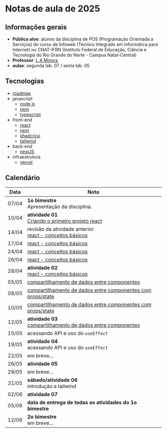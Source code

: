 # Notas de aula de 2025

## Informações gerais

- **Público alvo**: alunos da disciplina de POS (Programação Orientada a Serviços) do curso de Infoweb (Técnico Integrado em Informática para Internet) no CNAT-IFRN (Instituto Federal de Educação, Ciência e Tecnologia do Rio Grande do Norte - Campus Natal-Central)
- **Professor**: [L A Minora](https://github.com/leonardo-minora/)
- **aulas**: segunda lab. 07 / sexta lab. 05



## Tecnologias

- [roadmap](https://roadmap.sh/)
- javascript
  - [node js](https://nodejs.org/)
  - [npm](https://www.npmjs.com/)
  - [typescript](https://www.typescriptlang.org/)
- front-end
  - [react](https://react.dev/)
  - [next](https://nextjs.org/)
  - [shadcn/ui](https://ui.shadcn.com/)
  - [tailwind](https://tailwindcss.com/)
- back-end
  - [nestJS](https://nestjs.com/)
- infraestrutura
  - [vercel](https://vercel.com/)



## Calendário

| Data  | Nota |
| ----- | ---- |
| 07/04 | **1o bimestre**<br />Apresentação da disciplina. |
| 10/04 | **atividade 01**<br />[Criando o primeiro projeto react](https://github.com/infoweb-pos/2025-pos-01-react-criar-projeto) |
| 14/04 | revisão da atividade anterior<br />[react - conceitos básicos](https://github.com/infoweb-pos/2025-pos-02-react-conceitos-introdutorios) |
| 17/04 | [react - conceitos básicos](https://github.com/infoweb-pos/2025-pos-02-react-conceitos-introdutorios) |
| 24/04 | [react - conceitos básicos](https://github.com/infoweb-pos/2025-pos-02-react-conceitos-introdutorios) |
| 26/04 | [react - conceitos básicos](https://github.com/infoweb-pos/2025-pos-02-react-conceitos-introdutorios) |
| 28/04 | **atividade 02**<br />[react - conceitos básicos](https://github.com/infoweb-pos/2025-pos-02-react-conceitos-introdutorios) |
| 05/05 | [compartilhamento de dados entre componentes](https://github.com/infoweb-pos/2025-pos-03-react-compartilhando-dados-entre-componentes) |
| 08/05 | [compartilhamento de dados entre componentes com props/state](https://github.com/infoweb-pos/2025-pos-react-compartilhando-dados-entre-componentes-exemplo-props) |
| 10/05 | [compartilhamento de dados entre componentes com props/state](https://github.com/infoweb-pos/2025-pos-react-compartilhando-dados-entre-componentes-exemplo-props) |
| 12/05 | **atividade 03**<br />[compartilhamento de dados entre componentes](https://github.com/infoweb-pos/2025-pos-03-react-compartilhando-dados-entre-componentes) |
| 15/05 | acessando API e uso do `useEffect` |
| 19/05 | **atividade 04**<br />acessando API e uso do `useEffect` |
| 22/05 | em breve... |
| 26/05 | **atividade 05**<br /> |
| 29/05 | em breve... |
| 31/05 | **sábado/atividade 06**<br />introdução a tailwind |
| 02/06 | **atividade 07**<br /> |
| 05/06 | **data de entrega de todas as atividades do 1o bimestre** |
| 12/06 | **2o bimestre**<br /> em breve... |